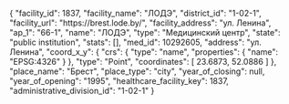 {
    "facility_id": 1837,
    "facility_name": "ЛОДЭ",
    "district_id": "1-02-1",
    "facility_url": "https:\/\/brest.lode.by\/",
    "facility_address": "ул. Ленина",
    "ap_1": "66-1",
    "name": "ЛОДЭ",
    "type": "Медицинский центр",
    "state": "public institution",
    "stats": [],
    "med_id": 10292605,
    "address": "ул. Ленина",
    "coord_x_y": {
        "crs": {
            "type": "name",
            "properties": {
                "name": "EPSG:4326"
            }
        },
        "type": "Point",
        "coordinates": [
            23.6873,
            52.0886
        ]
    },
    "place_name": "Брест",
    "place_type": "city",
    "year_of_closing": null,
    "year_of_opening": "1995",
    "healthcare_facility_key": 1837,
    "administrative_division_id": "1-02-1"
}